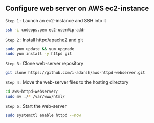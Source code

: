 ## Configure web server on AWS ec2-instance

`Step 1:` Launch an ec2-instance and SSH into it

```sh
ssh -i codeops.pem ec2-user@ip-addr
```

`Step 2:` Install httpd/apache2 and git

```sh
sudo yum update && yum upgrade
sudo yum install -y httpd git
```

`Step 3:` Clone web-server repository

```sh
git clone https://github.com/i-adarsh/aws-httpd-webserver.git
```

`Step 4:` Move the web-server files to the hosting directory

```sh
cd aws-httpd-webserver/
sudo mv ./* /var/www/html/
```

`Step 5:` Start the web-server

```sh
sudo systemctl enable httpd --now
```
